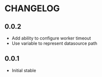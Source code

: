 CHANGELOG
=========

0.0.2
-----
* Add ability to configure worker timeout
* Use variable to represent datasource path

0.0.1
-----
* Initial stable
